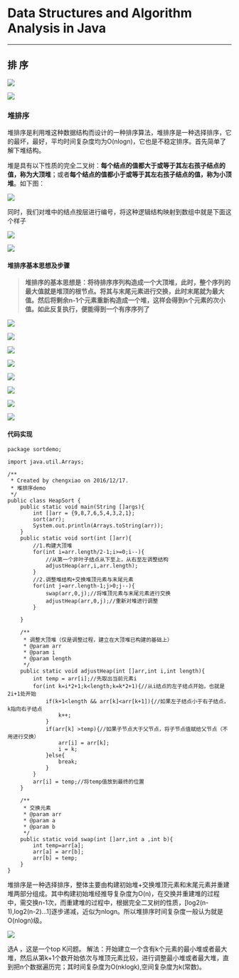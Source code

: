 # Data Structures and Algorithm Analysis in Java
---  
  
## 排 序   
  
![](https://i.imgur.com/o7RoSjT.jpg)   
   
![](https://i.imgur.com/JZGTXSX.jpg)   
   
### 堆排序

堆排序是利用堆这种数据结构而设计的一种排序算法，堆排序是一种选择排序，它的最坏，最好，平均时间复杂度均为O(nlogn)，它也是不稳定排序。首先简单了解下堆结构。   
   
堆是具有以下性质的完全二叉树：**每个结点的值都大于或等于其左右孩子结点的值，称为大顶堆**；或者**每个结点的值都小于或等于其左右孩子结点的值，称为小顶堆**。如下图：   
   
![](https://i.imgur.com/WUAnbzz.jpg)   
   
同时，我们对堆中的结点按层进行编号，将这种逻辑结构映射到数组中就是下面这个样子    
   
![](https://i.imgur.com/asnT2sc.jpg)   
    
![](https://i.imgur.com/CaAVmr0.jpg)   
    
#### 堆排序基本思想及步骤  
   
>**堆排序的基本思想是：将待排序序列构造成一个大顶堆，此时，整个序列的最大值就是堆顶的根节点。将其与末尾元素进行交换，此时末尾就为最大值。然后将剩余n-1个元素重新构造成一个堆，这样会得到n个元素的次小值。如此反复执行，便能得到一个有序序列了**   

![](https://i.imgur.com/qGuwvRA.jpg)   
   
![](https://i.imgur.com/b1BpRFm.jpg)    
    
![](https://i.imgur.com/k9gVzOI.jpg)   
   
![](https://i.imgur.com/dMfcq2U.jpg)   
    
![](https://i.imgur.com/uCbzcjh.jpg)   
    
![](https://i.imgur.com/YSqcur1.jpg)   
   
![](https://i.imgur.com/rlrJW6y.jpg)   
   
![](https://i.imgur.com/itYlZgF.jpg)     
    
#### 代码实现
    
	package sortdemo;
	
	import java.util.Arrays;
	
	/**
	 * Created by chengxiao on 2016/12/17.
	 * 堆排序demo
	 */
	public class HeapSort {
	    public static void main(String []args){
	        int []arr = {9,8,7,6,5,4,3,2,1};
	        sort(arr);
	        System.out.println(Arrays.toString(arr));
	    }
	    public static void sort(int []arr){
	        //1.构建大顶堆
	        for(int i=arr.length/2-1;i>=0;i--){
	            //从第一个非叶子结点从下至上，从右至左调整结构
	            adjustHeap(arr,i,arr.length);
	        }
	        //2.调整堆结构+交换堆顶元素与末尾元素
	        for(int j=arr.length-1;j>0;j--){
	            swap(arr,0,j);//将堆顶元素与末尾元素进行交换
	            adjustHeap(arr,0,j);//重新对堆进行调整
	        }
	
	    }
	
	    /**
	     * 调整大顶堆（仅是调整过程，建立在大顶堆已构建的基础上）
	     * @param arr
	     * @param i
	     * @param length
	     */
	    public static void adjustHeap(int []arr,int i,int length){
	        int temp = arr[i];//先取出当前元素i
	        for(int k=i*2+1;k<length;k=k*2+1){//从i结点的左子结点开始，也就是2i+1处开始
	            if(k+1<length && arr[k]<arr[k+1]){//如果左子结点小于右子结点，k指向右子结点
	                k++;
	            }
	            if(arr[k] >temp){//如果子节点大于父节点，将子节点值赋给父节点（不用进行交换）
	                arr[i] = arr[k];
	                i = k;
	            }else{
	                break;
	            }
	        }
	        arr[i] = temp;//将temp值放到最终的位置
	    }
	
	    /**
	     * 交换元素
	     * @param arr
	     * @param a
	     * @param b
	     */
	    public static void swap(int []arr,int a ,int b){
	        int temp=arr[a];
	        arr[a] = arr[b];
	        arr[b] = temp;
	    }
	}    
    
堆排序是一种选择排序，整体主要由构建初始堆+交换堆顶元素和末尾元素并重建堆两部分组成。其中构建初始堆经推导复杂度为O(n)，在交换并重建堆的过程中，需交换n-1次，而重建堆的过程中，根据完全二叉树的性质，[log2(n-1),log2(n-2)...1]逐步递减，近似为nlogn。所以堆排序时间复杂度一般认为就是O(nlogn)级。   
    
![](https://i.imgur.com/zgQnFJ3.jpg)   
   
选A ，这是一个top K问题。
解法：开始建立一个含有k个元素的最小堆或者最大堆，然后从第k+1个数开始依次与堆顶元素比较，进行调整最小堆或者最大堆，直到把n个数据遍历完；其时间复杂度为O(nklogk),空间复杂度为k(常数)。   
   
